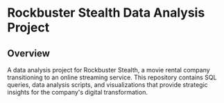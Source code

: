 # Rockbuster Stealth Data Analysis Project
## Overview
A data analysis project for Rockbuster Stealth, a movie rental company transitioning to an online streaming service. This repository contains SQL queries, data analysis scripts, and visualizations that provide strategic insights for the company's digital transformation.
